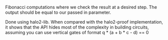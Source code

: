 Fibonacci computations where we check the result at a desired step. The output should be equal to our passed in parameter.  
  
Done using halo2-lib. When compared with the halo2-proof implementation, it shows that the API hides most of the complexity in building circuits,
assuming you can use vertical gates of format q * (a + b * c - d) == 0